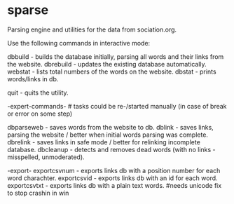 # sparse
Parsing engine and utilities for the data from sociation.org.

Use the following commands in interactive mode:

dbbuild - builds the database initially, parsing all words and their links from the website.
dbrebuild - updates the existing database automatically.
webstat - lists total numbers of the words on the website.
dbstat - prints words/links in db.

quit - quits the utility.

-expert-commands- # tasks could be re-/started manually (in case of break or error on some step)

dbparseweb - saves words from the website to db.
dblink - saves links, parsing the website / better when initial words parsing was complete.
dbrelink - saves links in safe mode / better for relinking incomplete database.
dbcleanup - detects and removes dead words (with no links - misspelled, unmoderated).

-export-
exportcsvnum - exports links db with a position number for each word charachter.
exportcsvid - exports links db with an id for each word.
exportcsvtxt - exports links db with a plain text words. #needs unicode fix to stop crashin in win
